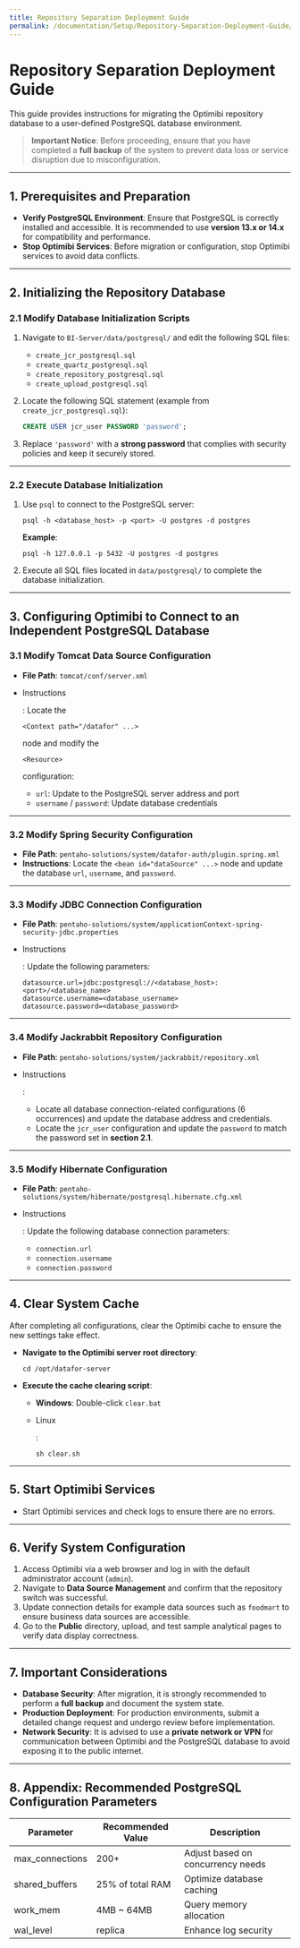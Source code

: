 ```yaml
---
title: Repository Separation Deployment Guide
permalink: /documentation/Setup/Repository-Separation-Deployment-Guide/
---
```


# Repository Separation Deployment Guide

This guide provides instructions for migrating the Optimibi repository database to a user-defined PostgreSQL database environment.

> **Important Notice**: Before proceeding, ensure that you have completed a **full backup** of the system to prevent data loss or service disruption due to misconfiguration.

------

## 1. Prerequisites and Preparation

- **Verify PostgreSQL Environment**: Ensure that PostgreSQL is correctly installed and accessible. It is recommended to use **version 13.x or 14.x** for compatibility and performance.
- **Stop Optimibi Services**: Before migration or configuration, stop Optimibi services to avoid data conflicts.

------

## 2. Initializing the Repository Database

### 2.1 Modify Database Initialization Scripts

1. Navigate to `BI-Server/data/postgresql/` and edit the following SQL files:

   - `create_jcr_postgresql.sql`
   - `create_quartz_postgresql.sql`
   - `create_repository_postgresql.sql`
   - `create_upload_postgresql.sql`

2. Locate the following SQL statement (example from `create_jcr_postgresql.sql`):

   ```sql
   CREATE USER jcr_user PASSWORD 'password';
   ```

3. Replace `'password'` with a **strong password** that complies with security policies and keep it securely stored.

------

### 2.2 Execute Database Initialization

1. Use `psql` to connect to the PostgreSQL server:

   ```shell
   psql -h <database_host> -p <port> -U postgres -d postgres
   ```

   **Example**:

   ```shell
   psql -h 127.0.0.1 -p 5432 -U postgres -d postgres
   ```

2. Execute all SQL files located in `data/postgresql/` to complete the database initialization.

------

## 3. Configuring Optimibi to Connect to an Independent PostgreSQL Database

### 3.1 Modify Tomcat Data Source Configuration

- **File Path**: `tomcat/conf/server.xml`

- Instructions

  : Locate the 

  ```
  <Context path="/datafor" ...>
  ```

   node and modify the 

  ```
  <Resource>
  ```

   configuration:

  - `url`: Update to the PostgreSQL server address and port
  - `username` / `password`: Update database credentials

------

### 3.2 Modify Spring Security Configuration

- **File Path**: `pentaho-solutions/system/datafor-auth/plugin.spring.xml`
- **Instructions**: Locate the `<bean id="dataSource" ...>` node and update the database `url`, `username`, and `password`.

------

### 3.3 Modify JDBC Connection Configuration

- **File Path**: `pentaho-solutions/system/applicationContext-spring-security-jdbc.properties`

- Instructions

  : Update the following parameters:

  ```properties
  datasource.url=jdbc:postgresql://<database_host>:<port>/<database_name>
  datasource.username=<database_username>
  datasource.password=<database_password>
  ```

------

### 3.4 Modify Jackrabbit Repository Configuration

- **File Path**: `pentaho-solutions/system/jackrabbit/repository.xml`

- Instructions

  :

  - Locate all database connection-related configurations (6 occurrences) and update the database address and credentials.
  - Locate the `jcr_user` configuration and update the `password` to match the password set in **section 2.1**.

------

### 3.5 Modify Hibernate Configuration

- **File Path**: `pentaho-solutions/system/hibernate/postgresql.hibernate.cfg.xml`

- Instructions

  : Update the following database connection parameters:

  - `connection.url`
  - `connection.username`
  - `connection.password`

------

## 4. Clear System Cache

After completing all configurations, clear the Optimibi cache to ensure the new settings take effect.

- **Navigate to the Optimibi server root directory**:

  ```shell
  cd /opt/datafor-server
  ```

- **Execute the cache clearing script**:

  - **Windows**: Double-click `clear.bat`

  - Linux

    :

    ```shell
    sh clear.sh
    ```

------

## 5. Start Optimibi Services

- Start Optimibi services and check logs to ensure there are no errors.

------

## 6. Verify System Configuration

1. Access Optimibi via a web browser and log in with the default administrator account (`admin`).
2. Navigate to **Data Source Management** and confirm that the repository switch was successful.
3. Update connection details for example data sources such as `foodmart` to ensure business data sources are accessible.
4. Go to the **Public** directory, upload, and test sample analytical pages to verify data display correctness.

------

## 7. Important Considerations

- **Database Security**: After migration, it is strongly recommended to perform a **full backup** and document the system state.
- **Production Deployment**: For production environments, submit a detailed change request and undergo review before implementation.
- **Network Security**: It is advised to use a **private network or VPN** for communication between Optimibi and the PostgreSQL database to avoid exposing it to the public internet.

------

## 8. Appendix: Recommended PostgreSQL Configuration Parameters

| Parameter       | Recommended Value | Description                       |
| --------------- | ----------------- | --------------------------------- |
| max_connections | 200+              | Adjust based on concurrency needs |
| shared_buffers  | 25% of total RAM  | Optimize database caching         |
| work_mem        | 4MB ~ 64MB        | Query memory allocation           |
| wal_level       | replica           | Enhance log security              |